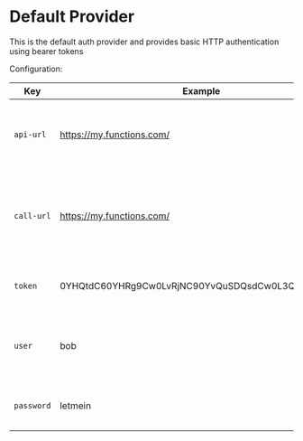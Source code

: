 # Default Provider

This is the default auth provider and provides basic HTTP authentication using bearer tokens

Configuration:

|  Key              | Example                     | Required   | Description |
|-------------------|  -----------                | ----       |   -----------|
| `api-url`         | https://my.functions.com/   | Yes | The API endpoint to contact for accessing the service API |
| `call-url`        | https://my.functions.com/   | No |  The call endpoint  base URL for calling functions- this defaults to  `api-url` |
| `token`           | 0YHQtdC60YHRg9Cw0LvRjNC90YvQuSDQsdCw0L3QsNC9Cg== | No (Unless server requires authentication | The Bearer token to use for API auth |
| `user`            | bob                         | No (Unless server requires authentication | User for basic auth  this is only used if token is not set   |
| `password`        | letmein                     | No (Unless server requires authentication | Password for basic auth   |

